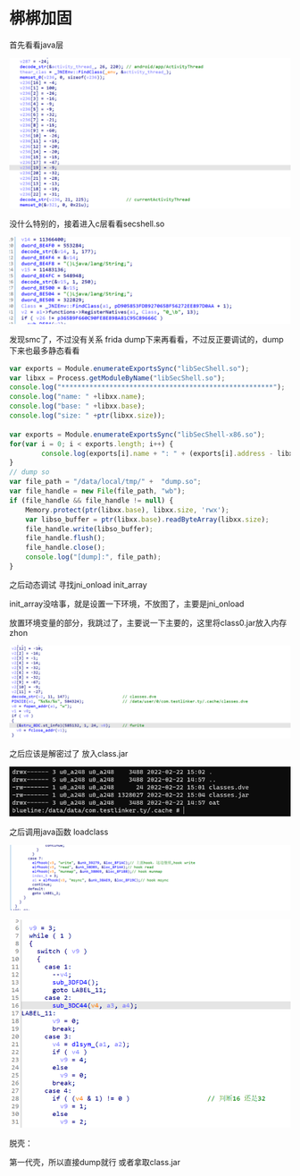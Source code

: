 # 梆梆加固

首先看看java层

![](1.png)

没什么特别的，接着进入c层看看secshell.so

![](2.png)

发现smc了，不过没有关系 frida dump下来再看看，不过反正要调试的，dump下来也最多静态看看

```js
var exports = Module.enumerateExportsSync("libSecShell.so");
var libxx = Process.getModuleByName("libSecShell.so");
console.log("*****************************************************");
console.log("name: " +libxx.name);
console.log("base: " +libxx.base);
console.log("size: " +ptr(libxx.size));
 
var exports = Module.enumerateExportsSync("libSecShell-x86.so");
for(var i = 0; i < exports.length; i++) {
        console.log(exports[i].name + ": " + (exports[i].address - libxx.base));
}
// dump so
var file_path = "/data/local/tmp/" +  "dump.so";
var file_handle = new File(file_path, "wb");
if (file_handle && file_handle != null) {
    Memory.protect(ptr(libxx.base), libxx.size, 'rwx');
    var libso_buffer = ptr(libxx.base).readByteArray(libxx.size);
    file_handle.write(libso_buffer);
    file_handle.flush();
    file_handle.close();
    console.log("[dump]:", file_path);
}
```

之后动态调试 寻找jni_onload  init_array

init_array没啥事，就是设置一下环境，不放图了，主要是jni_onload

放置环境变量的部分，我跳过了，主要说一下主要的，这里将class0.jar放入内存zhon

![](3.png)

之后应该是解密过了 放入class.jar

![](4.png)

之后调用java函数 loadclass

![](5.png)

![](6.png)

脱壳：

第一代壳，所以直接dump就行 或者拿取class.jar